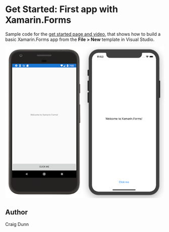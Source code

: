 Get Started: First app with Xamarin.Forms
======

Sample code for the [get started page and video](https://docs.microsoft.com/xamarin/xamarin-forms/get-started/first-app/), that shows how to build a basic Xamarin.Forms app from the **File > New** template in Visual Studio.

![Screenshots of the sample on Android and iOS](Screenshots/all.png)

Author
------

Craig Dunn